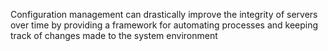  Configuration management can drastically improve the integrity of servers over time by providing a framework for automating processes and keeping track of changes made to the system environment
